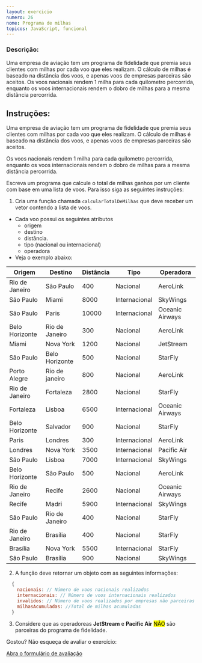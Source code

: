 ```yaml
---
layout: exercicio
numero: 26
nome: Programa de milhas
topicos: JavaScript, funcional
---
```


### Descrição:

Uma empresa de aviação tem um programa de fidelidade que premia seus clientes com milhas por cada voo que eles realizam. O cálculo de milhas é baseado na distância dos voos, e apenas voos de empresas parceiras são aceitos. Os voos nacionais rendem 1 milha para cada quilometro percorrida, enquanto os voos internacionais rendem o dobro de milhas para a mesma distância percorrida.

## Instruções:

Uma empresa de aviação tem um programa de fidelidade que premia seus clientes com milhas por cada voo que eles realizam. O cálculo de milhas é baseado na distância dos voos, e apenas voos de empresas parceiras são aceitos. 

Os voos nacionais rendem 1 milha para cada quilometro percorrida, enquanto os voos internacionais rendem o dobro de milhas para a mesma distância percorrida.

Escreva um programa que calcule o total de milhas ganhos por um cliente com base em uma lista de voos. Para isso siga as seguintes instruções:

1. Cria uma função chamada `calcularTotalDeMilhas` que deve receber um vetor contendo a lista de voos.
  - Cada voo possui os seguintes atributos
    - origem
    - destino
    - distância.
    - tipo (nacional ou internacional)
    - operadora
   - Veja o exemplo abaixo:

| Origem | Destino | Distância | Tipo | Operadora
|---|---|---|---|---|
| Rio de Janeiro | São Paulo| 400 | Nacional | AeroLink |
| São Paulo | Miami | 8000 | Internacional | SkyWings |
| São Paulo | Paris | 10000 | Internacional | Oceanic Airways |
| Belo Horizonte | Rio de Janeiro | 300 | Nacional | AeroLink |
| Miami | Nova York | 1200 | Nacional | JetStream |
| São Paulo | Belo Horizonte | 500 | Nacional | StarFly |
| Porto Alegre | Rio de janeiro | 800 | Nacional | AeroLink |
| Rio de Janeiro | Fortaleza | 2800 | Nacional | StarFly |
| Fortaleza | Lisboa | 6500 | Internacional | Oceanic Airways |
| Belo Horizonte | Salvador | 900 | Nacional | StarFly |
| Paris | Londres | 300 | Internacional | AeroLink |
| Londres | Nova York | 3500 | Internacional | Pacific Air |
| São Paulo | Lisboa | 7000 | Internacional | SkyWings |
| Belo Horizonte | São Paulo | 500 | Nacional | AeroLink |
| Rio de Janeiro | Recife | 2600 | Nacional | Oceanic Airways |
| Recife | Madri | 5900 | Internacional | SkyWings |
| São Paulo | Rio de Janeiro | 400 | Nacional | StarFly |
| Rio de Janeiro | Brasília | 400 | Nacional | StarFly |
| Brasília | Nova York | 5500 | Internacional | StarFly |
| São Paulo | Brasília | 900 | Nacional | SkyWings |

2. A função deve retornar um objeto com as seguintes informações:
```js
  {
    nacionais: // Número de voos nacionais realizados
    internacionais: // Número de voos internacionais realizados
    invalidos: // Número de voos realizados por empresas não parceiras
    milhasAcumuladas: //Total de milhas acumuladas
  }
```
3. Considere que as operadoreas **JetStream** e **Pacific Air** <mark>NÃO</mark> são parceiras do programa de fidelidade.



Gostou? Não esqueça de avaliar o exercício:

<a class="btn" href="https://forms.gle/scs1VxDDFSiMqAhe8" target="_blank"> Abra o formulário de avaliação</a>
